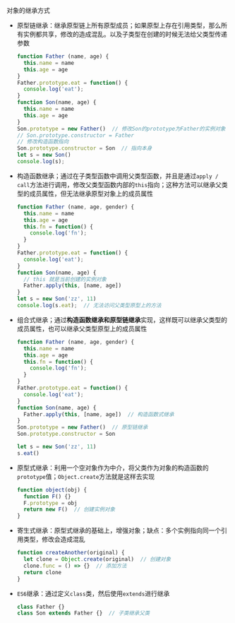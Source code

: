 对象的继承方式

* 原型链继承：继承原型链上所有原型成员；如果原型上存在引用类型，那么所有实例都共享，修改的造成混乱。以及子类型在创建的时候无法给父类型传递参数

  ```javascript
  function Father (name, age) {
    this.name = name
    this.age = age
  }
  Father.prototype.eat = function() { 
    console.log('eat');
  }
  function Son(name, age) {
    this.name = name
    this.age = age
  }
  Son.prototype = new Father()  // 修改Son的prototype为Father的实例对象
  // Son.prototype.constructor = Father
  // 修改构造函数指向
  Son.prototype.constructor = Son  // 指向本身
  let s = new Son()
  console.log(s);
  ```

* 构造函数继承；通过在子类型函数中调用父类型函数，并且是通过`apply / call`方法进行调用，修改父类型函数内部的`this`指向；这种方法可以继承父类型的成员属性，但无法继承原型对象上的成员属性

  ```javascript
  function Father (name, age, gender) {
    this.name = name
    this.age = age
    this.fn = function() {
      console.log('fn');
    }
  }
  Father.prototype.eat = function() {
    console.log('eat');
  }
  function Son(name, age) {
    // this 就是当前创建的实例对象
    Father.apply(this, [name, age])
  }
  let s = new Son('zz', 11)
  console.log(s.eat);  // 无法访问父类型原型上的方法
  ```

* 组合式继承；通过**构造函数继承和原型链继承**实现，这样既可以继承父类型的成员属性，也可以继承父类型原型上的成员属性

  ```javascript
  function Father (name, age, gender) {
    this.name = name
    this.age = age
    this.fn = function() {
      console.log('fn');
    }
  }
  Father.prototype.eat = function() {
    console.log('eat');
  }
  function Son(name, age) {
    Father.apply(this, [name, age])  // 构造函数式继承
  }
  Son.prototype = new Father()  // 原型链继承
  Son.prototype.constructor = Son
  
  let s = new Son('zz', 11)
  s.eat()
  ```

* 原型式继承：利用一个空对象作为中介，将父类作为对象的构造函数的`prototype`值；`Object.create`方法就是这样去实现

  ```javascript
  function object(obj) {
    function F() {}
    F.prototype = obj
    return new F()  // 创建实例对象
  }
  ```

* 寄生式继承：原型式继承的基础上，增强对象；缺点：多个实例指向同一个引用类型，修改会造成混乱

  ```javascript
  function createAnother(original) {
    let clone = Object.create(original)  // 创建对象
    clone.func = () => {}  // 添加方法
    return clone
  }
  ```

* `ES6`继承：通过定义`class`类，然后使用`extends`进行继承

  ```javascript
  class Father {}
  class Son extends Father {}  // 子类继承父类
  ```

  

